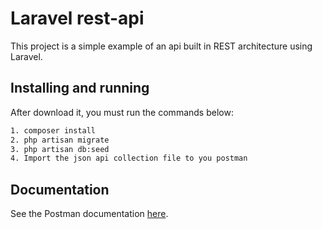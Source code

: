 
# Laravel rest-api

This project is a simple example of an api built in REST architecture using Laravel.


## Installing and running


After download it, you must run the commands below:
```bash
1. composer install
2. php artisan migrate
3. php artisan db:seed
4. Import the json api collection file to you postman
```
    
## Documentation

See the Postman documentation [here](https://documenter.getpostman.com/view/21801632/2s8ZDeUzRw).

